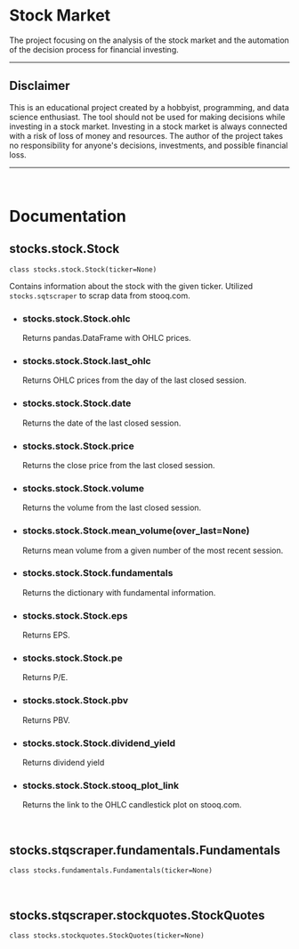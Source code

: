 # Stock Market

The project focusing on the analysis of the stock market and the automation of the decision process for financial investing.

---
## Disclaimer

This is an educational project created by a hobbyist, programming, and data science enthusiast. The tool should not be used for making decisions while investing in a stock market. Investing in a stock market is always connected with a risk of loss of money and resources. The author of the project takes no responsibility for anyone's decisions, investments, and possible financial loss.

---
<br />

# Documentation

## stocks.stock.Stock

```class stocks.stock.Stock(ticker=None)```

Contains information about the stock with the given ticker. Utilized ```stocks.sqtscraper``` to scrap data from stooq.com.

* ### stocks.stock.Stock.ohlc
    Returns pandas.DataFrame with OHLC prices.

* ### stocks.stock.Stock.last_ohlc
    Returns OHLC prices from the day of the last closed session.

* ### stocks.stock.Stock.date
    Returns the date of the last closed session.

* ### stocks.stock.Stock.price
    Returns the close price from the last closed session.

* ### stocks.stock.Stock.volume
    Returns the volume from the last closed session.

* ### stocks.stock.Stock.mean_volume(over_last=None)
    Returns mean volume from a given number of the most recent session.

* ### stocks.stock.Stock.fundamentals
    Returns the dictionary with fundamental information.

* ### stocks.stock.Stock.eps
    Returns EPS.

* ### stocks.stock.Stock.pe
    Returns P/E.

* ### stocks.stock.Stock.pbv
    Returns PBV.

* ### stocks.stock.Stock.dividend_yield
    Returns dividend yield

* ### stocks.stock.Stock.stooq_plot_link
    Returns the link to the OHLC candlestick plot on stooq.com.

<br />

## stocks.stqscraper.fundamentals.Fundamentals

```class stocks.fundamentals.Fundamentals(ticker=None)```

<br />

## stocks.stqscraper.stockquotes.StockQuotes

```class stocks.stockquotes.StockQuotes(ticker=None)```

<br />
